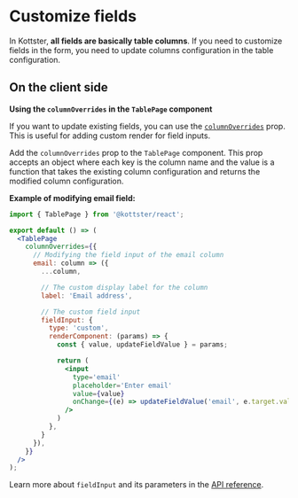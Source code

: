 # Customize fields

In Kottster, **all fields are basically table columns**. If you need to customize fields in the form, you need to update columns configuration in the table configuration.

## On the client side

**Using the `columnOverrides` in the `TablePage` component**

If you want to update existing fields, you can use the [`columnOverrides`](../../../ui/table-page-component.md#columnoverrides) prop. This is useful for adding custom render for field inputs.

Add the `columnOverrides` prop to the `TablePage` component. This prop accepts an object where each key is the column name and the value is a function that takes the existing column configuration and returns the modified column configuration.

**Example of modifying email field:**

```jsx title="app/pages/users/index.jsx"
import { TablePage } from '@kottster/react';

export default () => (
  <TablePage
    columnOverrides={{
      // Modifying the field input of the email column
      email: column => ({
        ...column,

        // The custom display label for the column
        label: 'Email address',

        // The custom field input
        fieldInput: {
          type: 'custom',
          renderComponent: (params) => {
            const { value, updateFieldValue } = params;

            return (
              <input 
                type='email'
                placeholder='Enter email'
                value={value} 
                onChange={(e) => updateFieldValue('email', e.target.value)} 
              />
            )
          },
        }
      }),
    }}
  />
);
```

Learn more about `fieldInput` and its parameters in the [API reference](../configuration/api.md#field-inputs).
